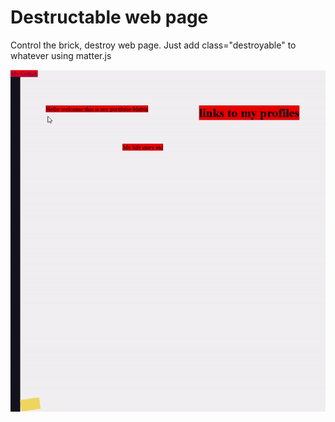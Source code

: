 # Destructable web page

Control the brick, destroy web page. Just add class="destroyable" to whatever using matter.js

![Feature Demo](animation.gif)
